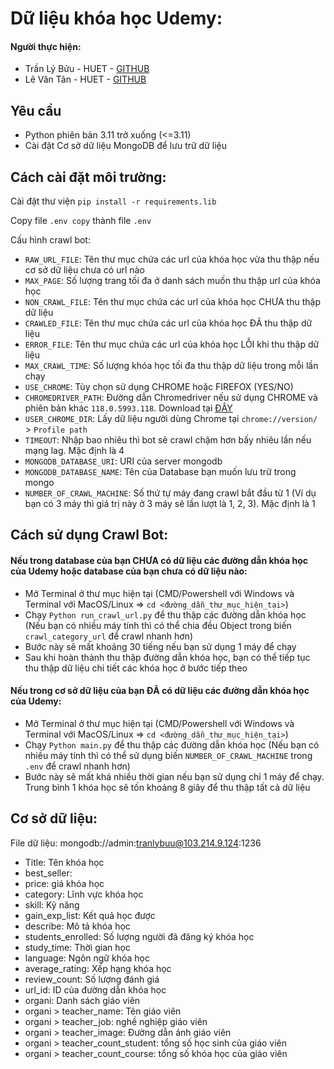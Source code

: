 # Dữ liệu khóa học Udemy:

#### Người thực hiện:
- Trần Lý Bửu - HUET - <a href="https://github.com/tranlybuu"/>GITHUB</a>
- Lê Văn Tân - HUET - <a href="https://github.com/levantanfc11"/>GITHUB</a>

## Yêu cầu

- Python phiên bản 3.11 trở xuống (<=3.11)
- Cài đặt Cơ sở dữ liệu MongoDB để lưu trữ dữ liệu

## Cách cài đặt môi trường:

Cài đặt thư viện `pip install -r requirements.lib`

Copy file `.env copy` thành file `.env`

Cấu hình crawl bot:

- `RAW_URL_FILE`: Tên thư mục chứa các url của khóa học vừa thu thập nếu cơ sở dữ liệu chưa có url nào
- `MAX_PAGE`: Số lượng trang tối đa ở danh sách muốn thu thập url của khóa học
- `NON_CRAWL_FILE`: Tên thư mục chứa các url của khóa học CHƯA thu thập dữ liệu
- `CRAWLED_FILE`: Tên thư mục chứa các url của khóa học ĐÃ thu thập dữ liệu
- `ERROR_FILE`: Tên thư mục chứa các url của khóa học LỖI khi thu thập dữ liệu
- `MAX_CRAWL_TIME`: Số lượng khóa học tối đa thu thập dữ liệu trong mỗi lần chạy
- `USE_CHROME`: Tùy chọn sử dụng CHROME hoặc FIREFOX (YES/NO)
- `CHROMEDRIVER_PATH`: Đường dẫn Chromedriver nếu sử dụng CHROME và phiên bản khác `118.0.5993.118`. Download tại <a href="https://chromedriver.chromium.org/downloads"/>ĐÂY</a>
- `USER_CHROME_DIR`: Lấy dữ liệu người dùng Chrome tại `chrome://version/` > `Profile path`
- `TIMEOUT`: Nhập bao nhiêu thì bot sẽ crawl chậm hơn bấy nhiêu lần nếu mạng lag. Mặc định là 4
- `MONGODB_DATABASE_URI`: URI của server mongodb
- `MONGODB_DATABASE_NAME`: Tên của Database bạn muốn lưu trữ trong mongo
- `NUMBER_OF_CRAWL_MACHINE`: Số thứ tự máy đang crawl bắt đầu từ 1 (Ví dụ bạn có 3 máy thì giá trị này ở 3 máy sẽ lần lượt là 1, 2, 3). Mặc định là 1

## Cách sử dụng Crawl Bot:

#### Nếu trong database của bạn CHƯA có dữ liệu các đường dẫn khóa học của Udemy hoặc database của bạn chưa có dữ liệu nào:

- Mở Terminal ở thư mục hiện tại (CMD/Powershell với Windows và Terminal với MacOS/Linux => `cd <đường_dẫn_thư_mục_hiện_tại>`) 
- Chạy `Python run_crawl_url.py` để thu thập các đường dẫn khóa học (Nếu bạn có nhiều máy tính thì có thể chia đều Object trong biến `crawl_category_url` để crawl nhanh hơn)
- Bước này sẽ mất khoảng 30 tiếng nếu bạn sử dụng 1 máy để chạy
- Sau khi hoàn thành thu thập đường dẫn khóa học, bạn có thể tiếp tục thu thập dữ liệu chi tiết các khóa học ở bước tiếp theo

#### Nếu trong cơ sở dữ liệu của bạn ĐÃ có dữ liệu các đường dẫn khóa học của Udemy:
- Mở Terminal ở thư mục hiện tại (CMD/Powershell với Windows và Terminal với MacOS/Linux => `cd <đường_dẫn_thư_mục_hiện_tại>`) 
- Chạy `Python main.py` để thu thập các đường dẫn khóa học (Nếu bạn có nhiều máy tính thì có thể sử dụng biến `NUMBER_OF_CRAWL_MACHINE` trong `.env` để crawl nhanh hơn)
- Bước này sẽ mất khá nhiều thời gian nếu bạn sử dụng chỉ 1 máy để chạy. Trung bình 1 khóa học sẽ tốn khoảng 8 giây để thu thập tất cả dữ liệu

## Cơ sở dữ liệu:
File dữ liệu: mongodb://admin:tranlybuu@103.214.9.124:1236
- Title: Tên khóa học
- best_seller: 
- price: giá khóa học
- category: Lĩnh vực khóa học
- skill: Kỹ năng
- gain_exp_list: Kết quả học được
- describe: Mô tả khóa học
- students_enrolled: Số lượng người đã đăng ký khóa học
- study_time: Thời gian học
- language: Ngôn ngữ khóa học
- average_rating: Xếp hạng khóa học
- review_count: Số lượng đánh giá
- url_id: ID của đường dẫn khóa học
- organi: Danh sách giáo viên
- organi > teacher_name: Tên giáo viên
- organi > teacher_job: nghề nghiệp giáo viên
- organi > teacher_image: Đường dẫn ảnh giáo viên
- organi > teacher_count_student: tổng số học sinh của giáo viên
- organi > teacher_count_course: tổng số khóa học của giáo viên
